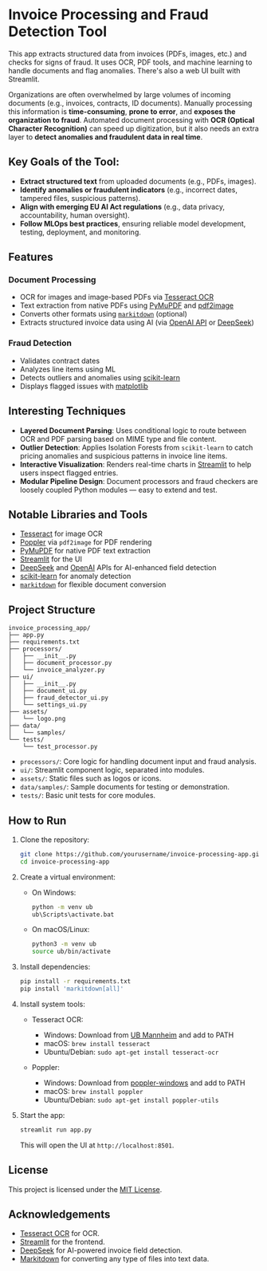 # Invoice Processing and Fraud Detection Tool

This app extracts structured data from invoices (PDFs, images, etc.) and checks for signs of fraud. It uses OCR, PDF tools, and machine learning to handle documents and flag anomalies. There's also a web UI built with Streamlit.



Organizations are often overwhelmed by large volumes of incoming documents (e.g., invoices, contracts, ID documents). Manually processing this information is **time-consuming**, **prone to error**, and **exposes the organization to fraud**. Automated document processing with **OCR (Optical Character Recognition)** can speed up digitization, but it also needs an extra layer to **detect anomalies and fraudulent data in real time**.

## Key Goals of the Tool:

- **Extract structured text** from uploaded documents (e.g., PDFs, images).
- **Identify anomalies or fraudulent indicators** (e.g., incorrect dates, tampered files, suspicious patterns).
- **Align with emerging EU AI Act regulations** (e.g., data privacy, accountability, human oversight).
- **Follow MLOps best practices**, ensuring reliable model development, testing, deployment, and monitoring.

## Features

### Document Processing

* OCR for images and image-based PDFs via [Tesseract OCR](https://github.com/tesseract-ocr/tesseract)
* Text extraction from native PDFs using [PyMuPDF](https://pymupdf.readthedocs.io/en/latest/) and [pdf2image](https://github.com/Belval/pdf2image)
* Converts other formats using [`markitdown`](https://github.com/microsoft/markitdown) (optional)
* Extracts structured invoice data using AI (via [OpenAI API](https://platform.openai.com/) or [DeepSeek](https://deepseek.com))

### Fraud Detection

* Validates contract dates
* Analyzes line items using ML
* Detects outliers and anomalies using [scikit-learn](https://scikit-learn.org/stable/)
* Displays flagged issues with [matplotlib](https://matplotlib.org/)

## Interesting Techniques

* **Layered Document Parsing**: Uses conditional logic to route between OCR and PDF parsing based on MIME type and file content.
* **Outlier Detection**: Applies Isolation Forests from `scikit-learn` to catch pricing anomalies and suspicious patterns in invoice line items.
* **Interactive Visualization**: Renders real-time charts in [Streamlit](https://docs.streamlit.io/) to help users inspect flagged entries.
* **Modular Pipeline Design**: Document processors and fraud checkers are loosely coupled Python modules — easy to extend and test.

## Notable Libraries and Tools

* [Tesseract](https://github.com/tesseract-ocr/tesseract) for image OCR
* [Poppler](https://poppler.freedesktop.org/) via `pdf2image` for PDF rendering
* [PyMuPDF](https://pymupdf.readthedocs.io/en/latest/) for native PDF text extraction
* [Streamlit](https://streamlit.io/) for the UI
* [DeepSeek](https://deepseek.com) and [OpenAI](https://platform.openai.com) APIs for AI-enhanced field detection
* [scikit-learn](https://scikit-learn.org/stable/) for anomaly detection
* [`markitdown`](https://github.com/Red9/markitdown) for flexible document conversion

## Project Structure

```
invoice_processing_app/
├── app.py
├── requirements.txt
├── processors/
│   ├── __init__.py
│   ├── document_processor.py
│   └── invoice_analyzer.py
├── ui/
│   ├── __init__.py
│   ├── document_ui.py
│   ├── fraud_detector_ui.py
│   └── settings_ui.py
├── assets/
│   └── logo.png
├── data/
│   └── samples/
└── tests/
    └── test_processor.py
```

* `processors/`: Core logic for handling document input and fraud analysis.
* `ui/`: Streamlit component logic, separated into modules.
* `assets/`: Static files such as logos or icons.
* `data/samples/`: Sample documents for testing or demonstration.
* `tests/`: Basic unit tests for core modules.

## How to Run

1. Clone the repository:

   ```bash
   git clone https://github.com/yourusername/invoice-processing-app.git
   cd invoice-processing-app
   ```

2. Create a virtual environment:

   * On Windows:

     ```bash
     python -m venv ub
     ub\Scripts\activate.bat
     ```
   * On macOS/Linux:

     ```bash
     python3 -m venv ub
     source ub/bin/activate
     ```

3. Install dependencies:

   ```bash
   pip install -r requirements.txt
   pip install 'markitdown[all]'
   ```

4. Install system tools:

   * Tesseract OCR:

     * Windows: Download from [UB Mannheim](https://github.com/UB-Mannheim/tesseract/wiki) and add to PATH
     * macOS: `brew install tesseract`
     * Ubuntu/Debian: `sudo apt-get install tesseract-ocr`
   * Poppler:

     * Windows: Download from [poppler-windows](http://blog.alivate.com.au/poppler-windows/) and add to PATH
     * macOS: `brew install poppler`
     * Ubuntu/Debian: `sudo apt-get install poppler-utils`

5. Start the app:

   ```bash
   streamlit run app.py
   ```

   This will open the UI at `http://localhost:8501`.

## License

This project is licensed under the [MIT License](./LICENSE).

## Acknowledgements

* [Tesseract OCR](https://github.com/tesseract-ocr/tesseract) for OCR.
* [Streamlit](https://streamlit.io/) for the frontend.
* [DeepSeek](https://deepseek.com) for AI-powered invoice field detection.
* [Markitdown](https://github.com/microsoft/markitdown) for converting any type of files into text data.

